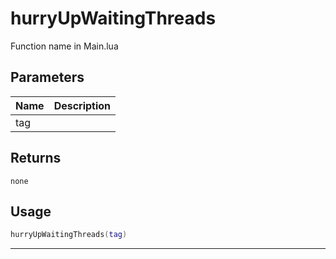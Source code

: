# hurryUpWaitingThreads

Function name in Main.lua

## Parameters

| Name | Description |
| ---- | ----------- |
| tag  |             |

## Returns

`none`

## Usage

```lua
hurryUpWaitingThreads(tag)
```

---
